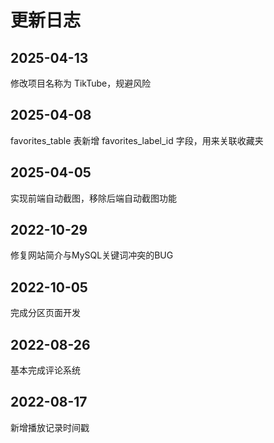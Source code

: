 # 更新日志

## 2025-04-13

修改项目名称为 TikTube，规避风险

## 2025-04-08

favorites_table 表新增 favorites_label_id 字段，用来关联收藏夹

## 2025-04-05

实现前端自动截图，移除后端自动截图功能

## 2022-10-29

修复网站简介与MySQL关键词冲突的BUG

## 2022-10-05

完成分区页面开发

## 2022-08-26

基本完成评论系统

## 2022-08-17 

新增播放记录时间戳